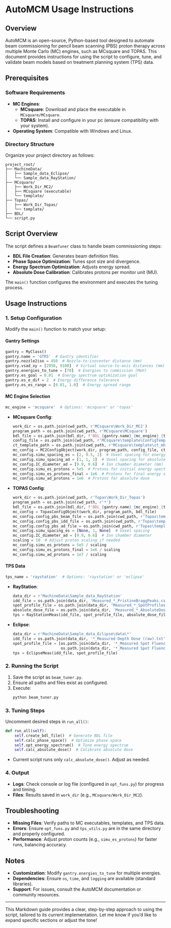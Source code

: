 # AutoMCM Usage Instructions

## Overview

AutoMCM is an open-source, Python-based tool designed to automate beam commissioning for pencil beam scanning (PBS) proton therapy across multiple Monte Carlo (MC) engines, such as MCsquare and TOPAS. This document provides instructions for using the script to configure, tune, and validate beam models based on treatment planning system (TPS) data.

## Prerequisites

### Software Requirements
- **MC Engines**:
  - **MCsquare**: Download and place the executable in `MCsquare/MCsquare`.
  - **TOPAS**: Install and configure in your pc (ensure compatibility with your system).
- **Operating System**: Compatible with Windows and Linux.

### Directory Structure
Organize your project directory as follows:
```
project_root/
├── MachineData/
│   ├── Sample_data_Eclipse/
│   └── Sample_data_RayStation/
├── MCsquare/
│   ├── Work_Dir_MC2/
│   ├── MCsquare (executable)
│   └── template/
├── Topas/
│   ├── Work_Dir_Topas/
│   └── template/
├── BDL/
└── script.py
```

## Script Overview

The script defines a `BeamTuner` class to handle beam commissioning steps:
- **BDL File Creation**: Generates beam definition files.
- **Phase Space Optimization**: Tunes spot size and divergence.
- **Energy Spectrum Optimization**: Adjusts energy spread.
- **Absolute Dose Calibration**: Calibrates protons per monitor unit (MU).

The `main()` function configures the environment and executes the tuning process.

## Usage Instructions

### 1. Setup Configuration
Modify the `main()` function to match your setup:

#### Gantry Settings
```python
gantry = MyClass()
gantry.name = 'GTR5'  # Gantry identifier
gantry.nozzle2iso = 450  # Nozzle-to-isocenter distance (mm)
gantry.vsad_xy = [2950, 9100]  # Virtual source-to-axis distances (mm)
gantry.energies_to_tune = [70]  # Energies to commission (MeV)
gantry.es_goal = 0.01  # Energy spectrum optimization goal
gantry.es_e_dif = 2  # Energy difference tolerance
gantry.es_es_range = [0.01, 1.0]  # Energy spread range
```

#### MC Engine Selection
```python
mc_engine = 'mcsquare'  # Options: 'mcsquare' or 'topas'
```
- **MCsquare Config**:
  ```python
  work_dir = os.path.join(cwd_path, r'MCsquare\Work_Dir_MC2')
  program_path = os.path.join(cwd_path, r'MCsquare\MCsquare')
  bdl_file = os.path.join(bdl_dir, f'BDL_{gantry.name}_{mc_engine}_{tps_name}.txt')
  config_file = os.path.join(cwd_path, r'MCsquare\template\ConfigTemplate.txt')
  ct_template_path = os.path.join(cwd_path, r'MCsquare\template\ct_mhd\CT\CT.mhd')
  mc_config = MC2ConfigObject(work_dir, program_path, config_file, ct_template_path, bdl_file)
  mc_config.simu_spacing_es = [2, 0.5, 2]  # Voxel spacing for energy spectrum (mm)
  mc_config.simu_spacing_ad = [1, 1, 1]  # Voxel spacing for absolute dose (mm)
  mc_config.IC_diameter_ad = [9.9, 0.6]  # Ion chamber diameter (mm)
  mc_config.simu_es_protons = 5e5  # Protons for initial energy spectrum
  mc_config.simu_es_protons_final = 1e6  # Protons for final energy spectrum
  mc_config.simu_ad_protons = 1e6  # Protons for absolute dose
  ```
- **TOPAS Config**:
  ```python
  work_dir = os.path.join(cwd_path, r'Topas\Work_Dir_Topas')
  program_path = os.path.join(cwd_path, r'*')
  bdl_file = os.path.join(bdl_dir, f'BDL_{gantry.name}_{mc_engine}_{tps_name}.txt')
  mc_config = TopasConfigObject(work_dir, program_path, bdl_file)
  mc_config.config_pbs_beam_file = os.path.join(cwd_path, r'Topas\template\pbs_beam.txt')
  mc_config.config_pbs_idd_file = os.path.join(cwd_path, r'Topas\template\pbs_idd.txt')
  mc_config.config_pbs_ad_file = os.path.join(cwd_path, r'Topas\template\pbs_ad.txt')
  mc_config.simu_spacing_es = [None, 1, None]  # Voxel spacing
  mc_config.IC_diameter_ad = [9.9, 0.6]  # Ion chamber diameter
  scaling = 10  # Adjust proton scaling if needed
  mc_config.simu_es_protons = 5e5 / scaling
  mc_config.simu_es_protons_final = 1e6 / scaling
  mc_config.simu_ad_protons = 1e7 / scaling
  ```

#### TPS Data
```python
tps_name = 'raystation'  # Options: 'raystation' or 'eclipse'
```
- **RayStation**:
  ```python
  data_dir = r'MachineData\Sample_data_RayStation'
  idd_file = os.path.join(data_dir, 'Measured_*_PristineBraggPeaks.csv')
  spot_profile_file = os.path.join(data_dir, 'Measured_*_SpotProfiles.csv')
  absolute_dose_file = os.path.join(data_dir, 'Measured_*_AbsoluteDosimetry.csv')
  tps = RayStationMeas(idd_file, spot_profile_file, absolute_dose_file, skip_simu=False)
  ```
- **Eclipse**:
  ```python
  data_dir = r'MachineData\Sample_data_Eclipse\data\*'
  idd_file = os.path.join(data_dir, '*_Measured Depth Dose (raw).txt')
  spot_profile_file = [os.path.join(data_dir, '*_Measured Spot Fluence Profile X.txt'),
                       os.path.join(data_dir, '*_Measured Spot Fluence Profile Y.txt')]
  tps = EclipseMeas(idd_file, spot_profile_file)
  ```

### 2. Running the Script
1. Save the script as `beam_tuner.py`.
2. Ensure all paths and files exist as configured.
3. Execute:
   ```bash
   python beam_tuner.py
   ```

### 3. Tuning Steps
Uncomment desired steps in `run_all()`:
```python
def run_all(self):
    self.create_bdl_file()  # Generate BDL file
    self.calc_phase_space()  # Optimize phase space
    self.opt_energy_spectrum()  # Tune energy spectrum
    self.calc_absolute_dose()  # Calibrate absolute dose
```
- Current script runs only `calc_absolute_dose()`. Adjust as needed.

### 4. Output
- **Logs**: Check console or log file (configured in `opt_funs.py`) for progress and timing.
- **Files**: Results saved in `work_dir` (e.g., `MCsquare/Work_Dir_MC2`).

## Troubleshooting
- **Missing Files**: Verify paths to MC executables, templates, and TPS data.
- **Errors**: Ensure `opt_funs.py` and `tps_utils.py` are in the same directory and properly configured.
- **Performance**: Adjust proton counts (e.g., `simu_es_protons`) for faster runs, balancing accuracy.

## Notes
- **Customization**: Modify `gantry.energies_to_tune` for multiple energies.
- **Dependencies**: Ensure `os`, `time`, and `logging` are available (standard libraries).
- **Support**: For issues, consult the AutoMCM documentation or community resources.

---

This Markdown guide provides a clear, step-by-step approach to using the script, tailored to its current implementation. Let me know if you’d like to expand specific sections or adjust the tone!